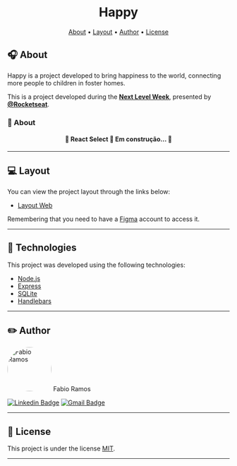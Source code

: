 <h1 align="center">
    <span align="center">Happy</span>
</h1>

<p align="center">
    <a href="#headphones-about">About</a> •
    <a href="#computer-layout">Layout</a> •
    <a href="#pencil2-author">Author</a> • 
    <a href="#pencil-license">License</a>
</p>

## :headphones: About

Happy is a project developed to bring happiness to the world, connecting more people to children in foster homes.

This is a project developed during the **[Next Level Week](https://nextlevelweek.com/)**, presented by **[@Rocketseat](https://github.com/Rocketseat)**.

### :rocket: About

<h4 align="center"> 
	🚧  React Select 🚀 Em construção...  🚧
</h4>

---

## :computer: Layout

You can view the project layout through the links below:

- [Layout Web](https://www.figma.com/file/mDEbnoojksG4w8sOxmudh3/Happy-Web?node-id=0%3A1) 

Remembering that you need to have a [Figma](http://figma.com/) account to access it.

---

## :microscope: Technologies

This project was developed using the following technologies:

- [Node.js](https://nodejs.org/en/)
- [Express](https://expressjs.com/pt-br/)
- [SQLite](https://www.sqlite.org/index.html)
- [Handlebars](https://handlebarsjs.com/)

---

## :pencil2: Author

 <img style="border-radius: 50%;" src="https://avatars.githubusercontent.com/u/34969286?s=400&u=15eb378fc8be34ee27c691a916634fe9a7a999a0&v=4" width="100px;" alt="Fabio Ramos"/>
 <span>Fabio Ramos</span>

[![Linkedin Badge](https://img.shields.io/badge/-FabioRamos-blue?style=flat-square&logo=Linkedin&logoColor=white&link=https://www.linkedin.com/in/fabioalvesramos/)](https://www.linkedin.com/in/fabioalvesramos/) 
[![Gmail Badge](https://img.shields.io/badge/-fabioalvesramos12@gmail.com-c14438?style=flat-square&logo=Gmail&logoColor=white&link=mailto:fabioalvesramos12@gmail.com)](mailto:fabioalvesramos12@gmail.com)

---

## :pencil: License

This project is under the license [MIT](./LICENSE).

---